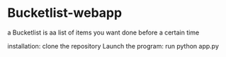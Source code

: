 # Bucketlist-webapp
a Bucketlist is aa list of items you want done before a certain time

installation:
clone the repository
Launch the program:
run python app.py
